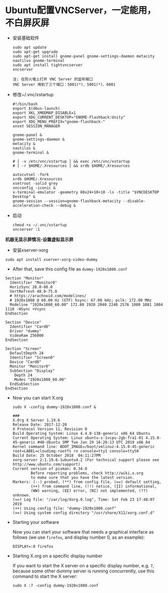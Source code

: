 # Ubuntu配置VNCServer，一定能用，不白屏灰屏


- 安装基础软件

  ```
  sudo apt update
  sudo apt-get upgrade
  sudo apt-get install gnome-panel gnome-settings-daemon metacity nautilus gnome-terminal
  sudo apt install tightvncserver
  vncserver
  
  注: 在防火墙上打开 VNC Server 的监听端口
  VNC Server 用到了三个端口：5801(*)、5901(*)、6001
  ```

- 修改~/.vnc/xstartup

  ```
  #!/bin/bash
  export $(dbus-launch)
  export XKL_XMODMAP_DISABLE=1
  export XDG_CURRENT_DESKTOP="GNOME-Flashback:Unity"
  export XDG_MENU_PREFIX="gnome-flashback-"
  unset SESSION_MANAGER
  
  gnome-panel &
  gnome-settings-daemon &
  metacity &
  nautilus &
  gnome-terminal &
  
  # [ -x /etc/vnc/xstartup ] && exec /etc/vnc/xstartup
  # [ -r $HOME/.Xresources ] && xrdb $HOME/.Xresources
  
  autocutsel -fork
  xrdb $HOME/.Xresources
  xsetroot -solid grey
  vncconfig -iconic &
  x-terminal-emulator -geometry 80x24+10+10 -ls -title "$VNCDESKTOP Desktop" &
  gnome-session --session=gnome-flashback-metacity --disable-acceleration-check --debug &
  ```

- 启动

  ```
  chmod +x ~/.vnc/xstartup
  vncserver :1
  ```



**机器无显示屏情况-设置虚拟显示屏**

- 安装xserver-xorg

```
sudo apt install xserver-xorg-video-dummy
```

- After that, save this config file as `dummy-1920x1080.conf`


```
Section "Monitor"
  Identifier "Monitor0"
  HorizSync 28.0-80.0
  VertRefresh 48.0-75.0
  # https://arachnoid.com/modelines/
  # 1920x1080 @ 60.00 Hz (GTF) hsync: 67.08 kHz; pclk: 172.80 MHz
  Modeline "1920x1080_60.00" 172.80 1920 2040 2248 2576 1080 1081 1084 1118 -HSync +Vsync
EndSection

Section "Device"
  Identifier "Card0"
  Driver "dummy"
  VideoRam 256000
EndSection

Section "Screen"
  DefaultDepth 24
  Identifier "Screen0"
  Device "Card0"
  Monitor "Monitor0"
  SubSection "Display"
    Depth 24
    Modes "1920x1080_60.00"
  EndSubSection
EndSection
```

- Now you can start X.org

  ```
  sudo X -config dummy-1920x1080.conf &
  
  ###
  X.Org X Server 1.19.6
  Release Date: 2017-12-20
  X Protocol Version 11, Revision 0
  Build Operating System: Linux 4.4.0-138-generic x86_64 Ubuntu
  Current Operating System: Linux ubuntu-s-1vcpu-2gb-fra1-01 4.15.0-45-generic #48-Ubuntu SMP Tue Jan 29 16:28:13 UTC 2019 x86_64
  Kernel command line: BOOT_IMAGE=/boot/vmlinuz-4.15.0-45-generic root=LABEL=cloudimg-rootfs ro console=tty1 console=ttyS0
  Build Date: 25 October 2018  04:11:27PM
  xorg-server 2:1.19.6-1ubuntu4.2 (For technical support please see http://www.ubuntu.com/support) 
  Current version of pixman: 0.34.0
          Before reporting problems, check http://wiki.x.org
          to make sure that you have the latest version.
  Markers: (--) probed, (**) from config file, (==) default setting,
          (++) from command line, (!!) notice, (II) informational,
          (WW) warning, (EE) error, (NI) not implemented, (??) unknown.
  (==) Log file: "/var/log/Xorg.0.log", Time: Sat Feb 23 17:48:07 2019
  (++) Using config file: "dummy-1920x1080.conf"
  (==) Using system config directory "/usr/share/X11/xorg.conf.d"
  ```

- Starting your software

  Now you can start your software that needs a graphical interface as follows (we use `firefox`, and display number 0, as an example):

  ```null
  DISPLAY=:0 firefox
  ```

- Starting X.org on a specific display number

  If you want to start the X server on a specific display number, e.g. `7`, because some other dummy server is running concurrently, use this command to start the X server:

  ```null
  sudo X :7 -config dummy-1920x1080.conf
  ```


